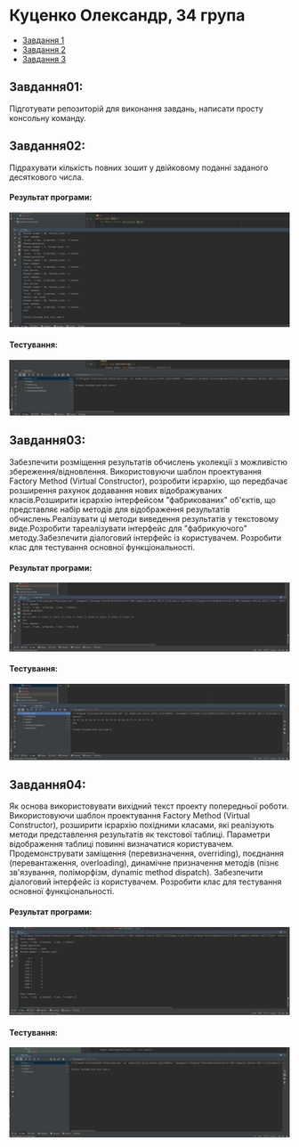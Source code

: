 #  Куценко Олександр, 34 група
+ [Завдання 1](#Завдання01)
+ [Завдання 2](#Завдання02)
+ [Завдання 3](#Завдання03)

## Завдання01:
Підготувати репозиторій для виконання завдань, написати просту консольну команду.

## Завдання02:

Підрахувати кількість повних зошит у двійковому поданні заданого десяткового числа.

#### Результат програми:

![](https://github.com/linbaz/34_group_kutsenko_oleksandr/blob/main/task02-06/ex01/image/img1/image.png)

#### Тестування:

![](https://github.com/linbaz/34_group_kutsenko_oleksandr/blob/main/task02-06/ex01/image/img2/image.png)

## Завдання03:

Забезпечити розміщення результатів обчислень уколекції з можливістю збереження/відновлення. Використовуючи шаблон проектування Factory Method (Virtual Constructor), розробити ієрархію, що передбачає розширення рахунок додавання нових відображуваних класів.Розширити ієрархію інтерфейсом "фабрикованих" об'єктів, що представляє набір методів для відображення результатів обчислень.Реалізувати ці методи виведення результатів у текстовому виде.Розробити тареалізувати інтерфейс для "фабрикуючого" методу.Забезпечити діалоговий інтерфейс із користувачем.
Розробити клас для тестування основної функціональності.

#### Результат програми:

![](https://github.com/linbaz/34_group_kutsenko_oleksandr/blob/main/task02-06/ex02/image/image1.png)

#### Тестування:

![](https://github.com/linbaz/34_group_kutsenko_oleksandr/blob/main/task02-06/ex02/image/image2.png)

## Завдання04:

Як основа використовувати вихідний текст проекту попередньої роботи. Використовуючи шаблон проектування Factory Method (Virtual Constructor), розширити ієрархію похідними класами, які реалізують методи представлення результатів як текстової таблиці. Параметри відображення таблиці повинні визначатися користувачем. Продемонструвати заміщення (перевизначення, overriding), поєднання (перевантаження, overloading), динамічне призначення методів (пізнє зв'язування, поліморфізм, dynamic method dispatch). Забезпечити діалоговий інтерфейс із користувачем. Розробити клас для тестування основної функціональності.

#### Результат програми:

![](https://github.com/linbaz/34_group_kutsenko_oleksandr/blob/main/task02-06/ex03/image/image1.png)

#### Тестування:

![](https://github.com/linbaz/34_group_kutsenko_oleksandr/blob/main/task02-06/ex03/image/image2.png)


